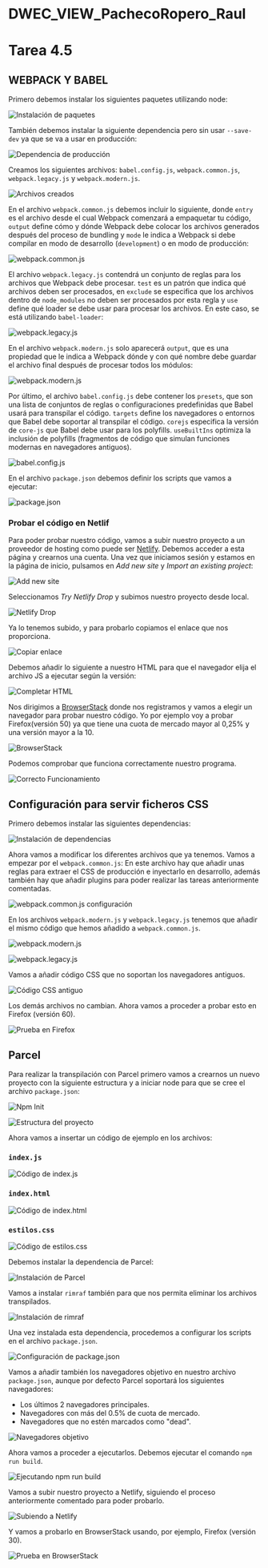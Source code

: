 # DWEC_VIEW_PachecoRopero_Raul

# Tarea 4.5

## WEBPACK Y BABEL

Primero debemos instalar los siguientes paquetes utilizando node:

![Instalación de paquetes](https://files.catbox.moe/cffxxq.png)

También debemos instalar la siguiente dependencia pero sin usar `--save-dev` ya que se va a usar en producción:

![Dependencia de producción](https://files.catbox.moe/jseg1g.png)

Creamos los siguientes archivos: `babel.config.js`, `webpack.common.js`, `webpack.legacy.js` y `webpack.modern.js`.

![Archivos creados](https://files.catbox.moe/hptsw8.png)

En el archivo `webpack.common.js` debemos incluir lo siguiente, donde `entry` es el archivo desde el cual Webpack comenzará a empaquetar tu código, `output` define cómo y dónde Webpack debe colocar los archivos generados después del proceso de bundling y `mode` le indica a Webpack si debe compilar en modo de desarrollo (`development`) o en modo de producción:

![webpack.common.js](https://files.catbox.moe/ydjnsg.png)

El archivo `webpack.legacy.js` contendrá un conjunto de reglas para los archivos que Webpack debe procesar. `test` es un patrón que indica qué archivos deben ser procesados, en `exclude` se especifica que los archivos dentro de `node_modules` no deben ser procesados por esta regla y `use` define qué loader se debe usar para procesar los archivos. En este caso, se está utilizando `babel-loader`:

![webpack.legacy.js](https://files.catbox.moe/nrowut.png)

En el archivo `webpack.modern.js` solo aparecerá `output`, que es una propiedad que le indica a Webpack dónde y con qué nombre debe guardar el archivo final después de procesar todos los módulos:

![webpack.modern.js](https://files.catbox.moe/pyjdno.png)

Por último, el archivo `babel.config.js` debe contener los `presets`, que son una lista de conjuntos de reglas o configuraciones predefinidas que Babel usará para transpilar el código. `targets` define los navegadores o entornos que Babel debe soportar al transpilar el código. `corejs` especifica la versión de `core-js` que Babel debe usar para los polyfills. `useBuiltIns` optimiza la inclusión de polyfills (fragmentos de código que simulan funciones modernas en navegadores antiguos).

![babel.config.js](https://files.catbox.moe/sv10bo.png)

En el archivo `package.json` debemos definir los scripts que vamos a ejecutar:

![package.json](https://files.catbox.moe/f90kki.png)

### Probar el código en Netlif

Para poder probar nuestro código, vamos a subir nuestro proyecto a un proveedor de hosting como puede ser [Netlify](https://www.netlify.com/). Debemos acceder a esta página y crearnos una cuenta. Una vez que iniciamos sesión y estamos en la página de inicio, pulsamos en *Add new site* y *Import an existing project*:

![Add new site](https://files.catbox.moe/tzaa1s.png)

Seleccionamos *Try Netlify Drop* y subimos nuestro proyecto desde local.

![Netlify Drop](https://files.catbox.moe/qsxp9a.png)

Ya lo tenemos subido, y para probarlo copiamos el enlace que nos proporciona.

![Copiar enlace](https://files.catbox.moe/nhu2rd.png)

Debemos añadir lo siguiente a nuestro HTML para que el navegador elija el archivo JS a ejecutar según la versión:

![Completar HTML](https://files.catbox.moe/8s0str.png)

Nos dirigimos a [BrowserStack](https://www.browserstack.com/) donde nos registramos y vamos a elegir un navegador para probar nuestro código. Yo por ejemplo voy a probar Firefox(versión 50) ya que tiene una cuota de mercado mayor al 0,25% y una versión mayor a la 10.

![BrowserStack](https://files.catbox.moe/zqvo3q.png)

Podemos comprobar que funciona correctamente nuestro programa.

![Correcto Funcionamiento](https://files.catbox.moe/ckd8ww.png)


## Configuración para servir ficheros CSS

Primero debemos instalar las siguientes dependencias:

![Instalación de dependencias](https://files.catbox.moe/4z7vls.png)

Ahora vamos a modificar los diferentes archivos que ya tenemos. Vamos a empezar por el `webpack.common.js`: En este archivo hay que añadir unas reglas para extraer el CSS de producción e inyectarlo en desarrollo, además también hay que añadir plugins para poder realizar las tareas anteriormente comentadas.

![webpack.common.js configuración](https://files.catbox.moe/gjx35x.png)

En los archivos `webpack.modern.js` y `webpack.legacy.js` tenemos que añadir el mismo código que hemos añadido a `webpack.common.js`.

![webpack.modern.js](https://files.catbox.moe/tpang1.png)

![webpack.legacy.js](https://files.catbox.moe/wlqp7u.png)

Vamos a añadir código CSS que no soportan los navegadores antiguos.

![Código CSS antiguo](https://files.catbox.moe/mlnb1g.png)

Los demás archivos no cambian. Ahora vamos a proceder a probar esto en Firefox (versión 60).

![Prueba en Firefox](https://files.catbox.moe/4moygh.png)


## Parcel

Para realizar la transpilación con Parcel primero vamos a crearnos un nuevo proyecto con la siguiente estructura y a iniciar node para que se cree el archivo `package.json`:

![Npm Init](https://files.catbox.moe/66rfcm.png)

![Estructura del proyecto](https://files.catbox.moe/hpwi7p.png)

Ahora vamos a insertar un código de ejemplo en los archivos:

### `index.js`

![Código de index.js](https://files.catbox.moe/ueihi6.png)

### `index.html`

![Código de index.html](https://files.catbox.moe/6nyfkm.png)

### `estilos.css`

![Código de estilos.css](https://files.catbox.moe/terw40.png)

Debemos instalar la dependencia de Parcel:

![Instalación de Parcel](https://files.catbox.moe/x7p5tj.png)

Vamos a instalar `rimraf` también para que nos permita eliminar los archivos transpilados.

![Instalación de rimraf](https://files.catbox.moe/2vn9qd.png)

Una vez instalada esta dependencia, procedemos a configurar los scripts en el archivo `package.json`.

![Configuración de package.json](https://files.catbox.moe/k8ey66.png)

Vamos a añadir también los navegadores objetivo en nuestro archivo `package.json`, aunque por defecto Parcel soportará los siguientes navegadores:

- Los últimos 2 navegadores principales.
- Navegadores con más del 0.5% de cuota de mercado.
- Navegadores que no estén marcados como "dead".

![Navegadores objetivo](https://files.catbox.moe/ke28ec.png)

Ahora vamos a proceder a ejecutarlos. Debemos ejecutar el comando `npm run build`.

![Ejecutando npm run build](https://files.catbox.moe/uilc2j.png)

Vamos a subir nuestro proyecto a Netlify, siguiendo el proceso anteriormente comentado para poder probarlo.

![Subiendo a Netlify](https://files.catbox.moe/1dn6x7.png)

Y vamos a probarlo en BrowserStack usando, por ejemplo, Firefox (versión 30).

![Prueba en BrowserStack](https://files.catbox.moe/d95tje.png)